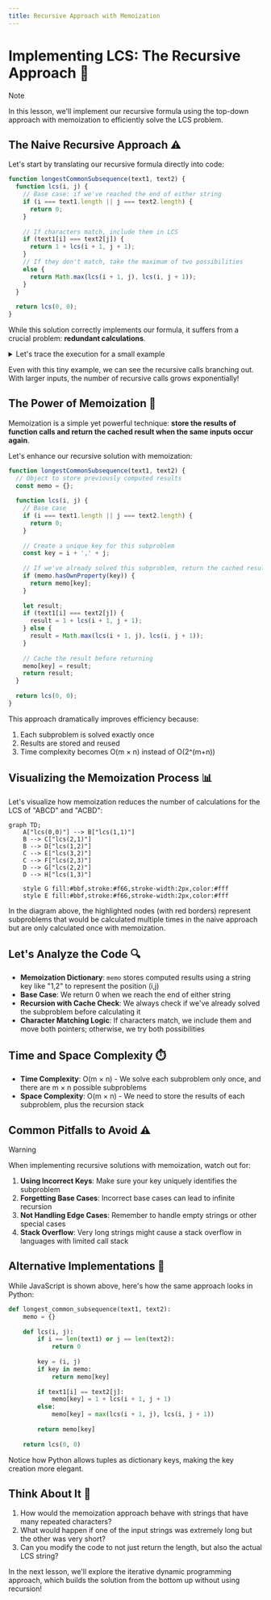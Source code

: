 ```yaml
---
title: Recursive Approach with Memoization
---
```


# Implementing LCS: The Recursive Approach 🔄

> [!NOTE]
> In this lesson, we'll implement our recursive formula using the top-down approach with memoization to efficiently solve the LCS problem.

## The Naive Recursive Approach ⚠️

Let's start by translating our recursive formula directly into code:

```javascript
function longestCommonSubsequence(text1, text2) {
  function lcs(i, j) {
    // Base case: if we've reached the end of either string
    if (i === text1.length || j === text2.length) {
      return 0;
    }
    
    // If characters match, include them in LCS
    if (text1[i] === text2[j]) {
      return 1 + lcs(i + 1, j + 1);
    } 
    // If they don't match, take the maximum of two possibilities
    else {
      return Math.max(lcs(i + 1, j), lcs(i, j + 1));
    }
  }
  
  return lcs(0, 0);
}
```

While this solution correctly implements our formula, it suffers from a crucial problem: **redundant calculations**.

<details>
<summary>Let's trace the execution for a small example</summary>

If we run this function with `text1 = "AB"` and `text2 = "AC"`:

1. Start with `lcs(0, 0)`:
   - Check if 'A' equals 'A' → Yes! → Return 1 + `lcs(1, 1)`
   
2. Calculate `lcs(1, 1)`:
   - Check if 'B' equals 'C' → No! → Return max(`lcs(2, 1)`, `lcs(1, 2)`)

3. Calculate `lcs(2, 1)`:
   - Base case (i === text1.length) → Return 0

4. Calculate `lcs(1, 2)`:
   - Base case (j === text2.length) → Return 0

5. Back to `lcs(1, 1)`:
   - Return max(0, 0) = 0
   
6. Back to `lcs(0, 0)`:
   - Return 1 + 0 = 1

So the LCS has length 1 (just the character 'A').
</details>

Even with this tiny example, we can see the recursive calls branching out. With larger inputs, the number of recursive calls grows exponentially!

## The Power of Memoization 💪

Memoization is a simple yet powerful technique: **store the results of function calls and return the cached result when the same inputs occur again**.

Let's enhance our recursive solution with memoization:

```javascript
function longestCommonSubsequence(text1, text2) {
  // Object to store previously computed results
  const memo = {};
  
  function lcs(i, j) {
    // Base case
    if (i === text1.length || j === text2.length) {
      return 0;
    }
    
    // Create a unique key for this subproblem
    const key = i + ',' + j;
    
    // If we've already solved this subproblem, return the cached result
    if (memo.hasOwnProperty(key)) {
      return memo[key];
    }
    
    let result;
    if (text1[i] === text2[j]) {
      result = 1 + lcs(i + 1, j + 1);
    } else {
      result = Math.max(lcs(i + 1, j), lcs(i, j + 1));
    }
    
    // Cache the result before returning
    memo[key] = result;
    return result;
  }
  
  return lcs(0, 0);
}
```

This approach dramatically improves efficiency because:
1. Each subproblem is solved exactly once
2. Results are stored and reused
3. Time complexity becomes O(m × n) instead of O(2^(m+n))

## Visualizing the Memoization Process 📊

Let's visualize how memoization reduces the number of calculations for the LCS of "ABCD" and "ACBD":

```mermaid
graph TD;
    A["lcs(0,0)"] --> B["lcs(1,1)"]
    B --> C["lcs(2,1)"]
    B --> D["lcs(1,2)"]
    C --> E["lcs(3,2)"]
    C --> F["lcs(2,3)"]
    D --> G["lcs(2,2)"]
    D --> H["lcs(1,3)"]
    
    style G fill:#bbf,stroke:#f66,stroke-width:2px,color:#fff
    style E fill:#bbf,stroke:#f66,stroke-width:2px,color:#fff
```

In the diagram above, the highlighted nodes (with red borders) represent subproblems that would be calculated multiple times in the naive approach but are only calculated once with memoization.

## Let's Analyze the Code 🔍

- **Memoization Dictionary**: `memo` stores computed results using a string key like "1,2" to represent the position (i,j)
- **Base Case**: We return 0 when we reach the end of either string
- **Recursion with Cache Check**: We always check if we've already solved the subproblem before calculating it
- **Character Matching Logic**: If characters match, we include them and move both pointers; otherwise, we try both possibilities

## Time and Space Complexity ⏱️

- **Time Complexity**: O(m × n) - We solve each subproblem only once, and there are m × n possible subproblems
- **Space Complexity**: O(m × n) - We need to store the results of each subproblem, plus the recursion stack

## Common Pitfalls to Avoid ⚠️

> [!WARNING]
> When implementing recursive solutions with memoization, watch out for:

1. **Using Incorrect Keys**: Make sure your key uniquely identifies the subproblem
2. **Forgetting Base Cases**: Incorrect base cases can lead to infinite recursion
3. **Not Handling Edge Cases**: Remember to handle empty strings or other special cases
4. **Stack Overflow**: Very long strings might cause a stack overflow in languages with limited call stack

## Alternative Implementations 🔄

While JavaScript is shown above, here's how the same approach looks in Python:

```python
def longest_common_subsequence(text1, text2):
    memo = {}
    
    def lcs(i, j):
        if i == len(text1) or j == len(text2):
            return 0
            
        key = (i, j)
        if key in memo:
            return memo[key]
            
        if text1[i] == text2[j]:
            memo[key] = 1 + lcs(i + 1, j + 1)
        else:
            memo[key] = max(lcs(i + 1, j), lcs(i, j + 1))
            
        return memo[key]
        
    return lcs(0, 0)
```

Notice how Python allows tuples as dictionary keys, making the key creation more elegant.

## Think About It 💭

1. How would the memoization approach behave with strings that have many repeated characters?
2. What would happen if one of the input strings was extremely long but the other was very short?
3. Can you modify the code to not just return the length, but also the actual LCS string?

In the next lesson, we'll explore the iterative dynamic programming approach, which builds the solution from the bottom up without using recursion! 
